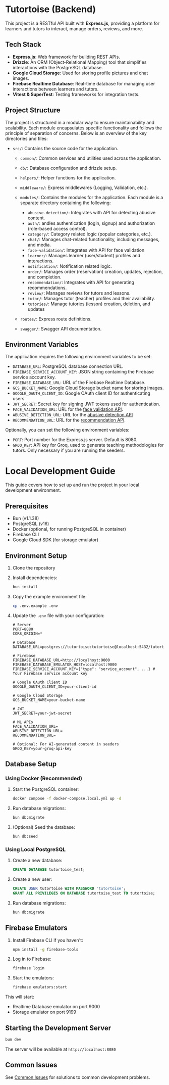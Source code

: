 # Tutortoise (Backend)

This project is a RESTful API built with **Express.js**, providing a platform for
learners and tutors to interact, manage orders, reviews, and more.

## Tech Stack

- **Express.js**: Web framework for building REST APIs.
- **Drizzle**: An ORM (Object-Relational Mapping) tool that simplifies interactions with the PostgreSQL database.
- **Google Cloud Storage**: Used for storing profile pictures and chat images.
- **Firebase Realtime Database**: Real-time database for managing user interactions between learners and tutors.
- **Vitest & SuperTest**: Testing frameworks for integration tests.

## Project Structure

The project is structured in a modular way to ensure maintainability and
scalability. Each module encapsulates specific functionality and follows the
principle of separation of concerns. Below is an overview of the key
directories and files:

- `src/`: Contains the source code for the application.

  - `common/`: Common services and utilities used across the application.
  - `db/`: Database configuration and drizzle setup.
  - `helpers/`: Helper functions for the application.
  - `middleware/`: Express middlewares (Logging, Validation, etc.).
  - `modules/`: Contains the modules for the application. Each module is a separate directory containing the following:

    - `abusive-detection/`: Integrates with API for detecting abusive content.
    - `auth/`: andles authentication (login, signup) and authorization (role-based access control).
    - `category/`: Category related logic (popular categories, etc.).
    - `chat/`: Manages chat-related functionality, including messages, and media.
    - `face-validation/`: Integrates with API for face validation
    - `learner/`: Manages learner (user/student) profiles and interactions.
    - `notification/`: Notification related logic.
    - `order/`: Manages order (reservation) creation, updates, rejection, and completion.
    - `recommendation/`: Integrates with API for generating recommendations.
    - `review/`: Manages reviews for tutors and lessons.
    - `tutor/`: Manages tutor (teacher) profiles and their availability.
    - `tutories/`: Manage tutories (lesson) creation, deletion, and updates

  - `routes/`: Express route definitions.
  - `swagger/`: Swagger API documentation.

## Environment Variables

The application requires the following environment variables to be set:

- `DATABASE_URL`: PostgreSQL database connection URL.
- `FIREBASE_SERVICE_ACCOUNT_KEY`: JSON string containing the Firebase service account key.
- `FIREBASE_DATABASE_URL`: URL of the Firebase Realtime Database.
- `GCS_BUCKET_NAME`: Google Cloud Storage bucket name for storing images.
- `GOOGLE_OAUTH_CLIENT_ID`: Google OAuth client ID for authenticating users.
- `JWT_SECRET`: Secret key for signing JWT tokens used for authentication.
- `FACE_VALIDATION_URL`: URL for the [face validation API](https://github.com/Tutortoise/face-validation-service).
- `ABUSIVE_DETECTION_URL`: URL for the [abusive detection API](https://github.com/Tutortoise/bilingual-abusive-detection-service)
- `RECOMMENDATION_URL`: URL for the [recommendation API](https://github.com/Tutortoise/system-recommender-service).

Optionally, you can set the following environment variables:

- `PORT`: Port number for the Express.js server. Default is 8080.
- `GROQ_KEY`: API key for Groq, used to generate teaching methodologies for tutors. Only necessary if you are running the seeders.

# Local Development Guide

This guide covers how to set up and run the project in your local development environment.

## Prerequisites

- Bun (v1.1.38)
- PostgreSQL (v16)
- Docker (optional, for running PostgreSQL in container)
- Firebase CLI
- Google Cloud SDK (for storage emulator)

## Environment Setup

1. Clone the repository
2. Install dependencies:

   ```bash
   bun install
   ```

3. Copy the example environment file:

   ```bash
   cp .env.example .env
   ```

4. Update the `.env` file with your configuration:

   ```env
   # Server
   PORT=8080
   CORS_ORIGIN=*

   # Database
   DATABASE_URL=postgres://tutortoise:tutortoise@localhost:5432/tutortoise_test

   # Firebase
   FIREBASE_DATABASE_URL=http://localhost:9000
   FIREBASE_DATABASE_EMULATOR_HOST=localhost:9000
   FIREBASE_SERVICE_ACCOUNT_KEY={"type": "service_account", ...} # Your Firebase service account key

   # Google OAuth Client ID
   GOOGLE_OAUTH_CLIENT_ID=your-client-id

   # Google Cloud Storage
   GCS_BUCKET_NAME=your-bucket-name

   # JWT
   JWT_SECRET=your-jwt-secret

   # ML APIs
   FACE_VALIDATION_URL=
   ABUSIVE_DETECTION_URL=
   RECOMMENDATION_URL=

   # Optional: For AI-generated content in seeders
   GROQ_KEY=your-groq-api-key
   ```

## Database Setup

### Using Docker (Recommended)

1. Start the PostgreSQL container:

   ```bash
   docker compose -f docker-compose.local.yml up -d
   ```

2. Run database migrations:

   ```bash
   bun db:migrate
   ```

3. (Optional) Seed the database:
   ```bash
   bun db:seed
   ```

### Using Local PostgreSQL

1. Create a new database:

   ```sql
   CREATE DATABASE tutortoise_test;
   ```

2. Create a new user:

   ```sql
   CREATE USER tutortoise WITH PASSWORD 'tutortoise';
   GRANT ALL PRIVILEGES ON DATABASE tutortoise_test TO tutortoise;
   ```

3. Run database migrations:
   ```bash
   bun db:migrate
   ```

## Firebase Emulators

1. Install Firebase CLI if you haven't:

   ```bash
   npm install -g firebase-tools
   ```

2. Log in to Firebase:

   ```bash
   firebase login
   ```

3. Start the emulators:
   ```bash
   firebase emulators:start
   ```

This will start:

- Realtime Database emulator on port 9000
- Storage emulator on port 9199

## Starting the Development Server

```bash
bun dev
```

The server will be available at `http://localhost:8080`

## Common Issues

See [Common Issues](docs/common-issues.md) for solutions to common development problems.
